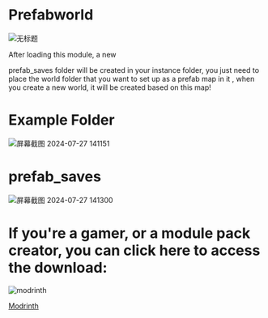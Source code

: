 # Prefabworld
![无标题](https://github.com/user-attachments/assets/30b7c196-3824-4d0f-ba04-ed6da44a02ad)

After loading this module, a new

prefab_saves
folder will be created in your instance folder, you just need to place the world folder that you want to set up as a prefab map in it , when you create a new world, it will be created based on this map!

# Example Folder

![屏幕截图 2024-07-27 141151](https://github.com/user-attachments/assets/32043f57-03ac-42b6-8ea2-3909a7d0f8fa)

# prefab_saves

![屏幕截图 2024-07-27 141300](https://github.com/user-attachments/assets/a8bbb866-3f01-4982-9702-78b7d59e9eda)

# If you're a gamer, or a module pack creator, you can click here to access the download:

![modrinth](https://github.com/user-attachments/assets/7e596bb5-7550-4a8d-856b-e6d417b62d8f)


[Modrinth](https://modrinth.com/mod/prefabworldmod#_ts1722233786154)
